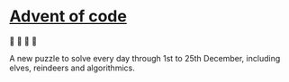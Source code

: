 # [Advent of code](https://adventofcode.com/)
🎄 🤶 🦌 🎁

A new puzzle to solve every day through 1st to 25th December, including elves, reindeers and algorithmics.
